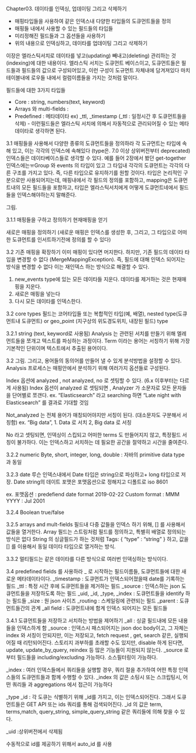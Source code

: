  Chapter03. 데이타를 인덱싱, 업데이팅 그리고 삭제하기 
- 매핑타입들을 사용하여 같은 인덱스내 다양한 타입들의 도큐먼트들을 정의
- 매핑들 내에서 사용할 수 있는 필드들의 타입들
- 미리정해진 필드들과 그 옵션들을 사용하기
- 위의 내용으로 인덱싱하고, 데이타를 업데이팅 그리고 삭제하기

이장은 엘라스틱서치로 데이타를 넣고(updating) 빼내고(deleting) 관리하는 것(indexing)에 대한 내용이다. 
엘라스틱 서치는 도큐먼트 베이스이고, 도큐먼트들은 필드들과 필드들의 값으로 구성되어있고, 이런 구성이 도규먼트 자체내에 담겨져있다 
마치 테이블내에 로우들 내에서 컬럼이름들을 가지는 것처럼 말이다. 

필드들에 대한 3가지 타입들
- Core : string, numbers(text, keyword)
- Arrays 와 multi-fields : 
- Predefined : 메타데이타  ex) _ttl, _timestamp  (_ttl : 일정시간 후 도큐먼트들을 삭제) - 이런필드들은 엘라스틱 서치에 의해서 자동적으로 관리되어질 수 있는 메타데이타로 생각하면 된다.


3.1 매핑들을 사용해서 다양한 종류의 도큐먼트들을 정의하라
각 도규먼트는 타입에 속해 있고, 이는 각각의 인덱스에 속해있다  (type은. 7.0 이상 상위버전부터 deprecated)
인덱스들은 데이타베이스들로 생각할 수 있다. 예를 들어 2장에서 봤던 get-together 인덱스에는ㅠGroup 와 events 의 타입이 있고 그 타입내 각각의 도큐먼트는 
각각의 다른 구조를 가지고 있다. 즉, 다른 타입으로 유지하기를 원할 것이다. 
타입은 논리적인 구분으로만 사용되어지는데, 
매핑내에서 각 필드의 정의를 포함하고, mapping은 도큐먼트내의 모든 필드들을 포함하고, 타입은 엘라스틱서치에게 어떻게 도큐먼트네에서 필드들을 인덱스해야하는지 말해준다.

그림.

3.1.1 매핑들을 구하고 정의하기
현재매핑을 얻기


새로은 매핑을 정의하기
(새로운 매핑은 인덱스를 생성한 후, 그리고, 그 타입으로 어떠한 도큐먼트를 인서트하기전에 정의를 할 수 있다)


3.2 기존 매핑을 확장하기
이미 매핑이 있다면 머지한다. 
하지만, 기존 필드의 데이타 타입을 변경할 수 없다 (MergeMappingException). 즉, 필드에 대해 인덱스 되어지는 방식을 변경할 수 없다
이는 재인덱스 하는 방식으로 해결할 수 있다. 
1. new_events type에 있는 모든 데이타들 지운다. 데이타를 제거하는 것은 현재매핑을 지운다.
2. 새로은 매핑을 넣는다
3. 다시 모든 데이타를 인덱스한다. 


3.2 core types
필드는 코어타입들 또는 복합적인 타입(예, 배열), nested type(도큐먼트내 도큐먼트) or geo_point (지구상의 위도경도위치, 내장된 필드) type


3.2.1 string  (text, keyword로 사용됨)
Analysis 는 관련된 서치를 만들기 위해 엘레먼트들을 쪼개고 텍스트를 파싱하는 과정이다. 
Term 이라는 용어는 서칭하기 위해 가장 기본적인 단위이며 텍스트에서 추출된 용어이다. 


3.2 그림. 그리고, 용어들의 동의어를 만들어 낼 수 있게 분석방법을 설정할 수 있다. 
  Analysis 프로세스는 매핑안에서 분석하기 위해 여러가지 옵션들로 구성된다. 

  Index 옵션에 analyzed , not analyzed, no 로 셋팅할 수 있다.  (6.x 이후부터는 다르게 사용됨)
  Index 옵션이 analyzed 로 셋팅되면 , Analyzer 가 소문자로 모든 문자들을 단어별로 쪼갠다. 
  ex. “Elasticsearch” 라고 searching 하면 “Late night with Elasticsearch” 를 결과로 기대할 것임

  Not_analyzed 는 전체 용어가 매칭되어야지만 서칭이 된다. (대소문자도 구분해서 서칭함)
  ex. “Big data”, 1. Data 로 서치 2, Big data 로 서칭

  No 라고 셋팅되면, 인덱싱이 스킵되고 어떠한 terms 도 만들어지지 않고, 특정필드 서칭이 불가하다. 이는
  인덱스하고 서치하는 데 필요한 공간을 절약하고 시간을 줄여준다.

3.2.2 numeric
  Byte, short, integer, long, double : 자바의 primitive data type 과 동일

3.2.3  date
  루슨 인덱스내에서 Date 타입은 string으로 파싱하고+ long 타입으로 저장. 
  Date string의 데이트 포맷은 포맷옵션으로 정해지고 디폴트로 iso 8601

  ex. 포맷옵션 : predefiend date format 2019-02-22
      Custom format : MMM YYYY : Jul 2001

3.2.4 Boolean
  true/false

3.2.5 arrays and mult-fields
  필드내 다중 값들을 인덱스 하기 위해, [] 를 사용해서 값들을 열거한다.
  Array 필드는 스트링처럼 필드를 정의하고, 특별히 배열로 정의되는 방식은 없다
  String 의 싱글필드가 하는 것처럼
  Tags: { “type” : “string” } 하고, 값을 [] 를 이용해서 동일 데이타 타입으로 열거하는 방식. 

3.3.2 
  멀티필드는 같은 데이타를 다른 방식으로 여러번 인덱싱하는 방식이다. 
  
  
3.4 predefined fields 를 사용하라
  _ 로 시작하는 필드이름들, 도큐먼트들에 대한 새로운 메타데이타이다. 
  _timestamp : 도큐먼트가 인덱스되어졌을때 date를 기록하는 필드
  _ttl  : 특정 시간 후에 도큐먼트들을 제거하는 필드
  _source : 인덱스하는 json 도큐먼트들을 저장하도록 하는 필드
  _uid, _id, _type, _index : 도큐먼트들을  identify 하는 필드들 
  _size : 원 json 사이즈
  _routing : 스케일링에 관련되는 필드
  _parent : 도큐먼트들간의 관계
  _all field : 도큐먼트내에 함계 인덱스 되어지는 모든 필드들 


3.4.1  도큐먼트들을 저장하고 서치하는 방법을 제어하기
  _all : 싱글 필드내에 모든 내용들을 인덱스하게 함
  _source : 인덱스시 패스되어지는 json doc body이고, 그 자체는 index 와 서칭이 안되지만, 이는 저장되고, fetch request , get, search 같은, 
            실행되어질 때 리턴되어진다. 스토리지 과부하를 초래할 수도 있지만,  disable 하게 된다면, update, update_by_query, reindex 등 
            많은 기능들이 지원되지 않는다. 
           _source 로 부터 필드들을 including/excluding 가능하다. 소스필터링이 가능하다. 

  _index : 여러 인덱스들에서 쿼리들을 실행할 경우, 쿼리 절을 추가하여 어떤 특정 인덱스들의 도큐먼트들과 함께 수행할 수 있다. 
  _index 의 값은 소팅시 또는 스크립팅시, 어떤 쿼리들 과 aggregations 에서 접근이 가능하다 

  _type
  _id : 각 도큐는 식별하기 위해 _id를 가지고, 이는 인덱스되어진다. 그래서 도큐먼트들은 GET API 또는 ids 쿼리를 통해 검색되어진다.
  _id 의 값은 term, terms,match, query_string, simple_query_string 같은 쿼리들에 의해 찾을 수 있다. 

  _uid :상위버전에서 삭제됨

  수동적으로 id를 제공하기 위해서 auto_id 를 사용
